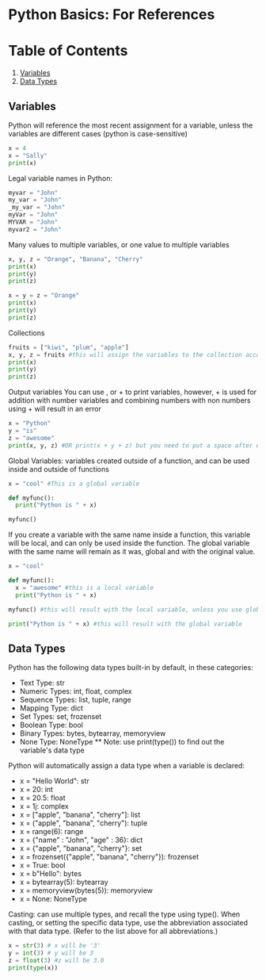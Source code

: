 # Python Basics: For References

# Table of Contents
1. [Variables](https://github.com/Athena-Gerardo/PythonPortfolio/blob/main/README.md#variables)
2. [Data Types](https://github.com/Athena-Gerardo/PythonPortfolio/blob/main/README.md#data-types)

## Variables

Python will reference the most recent assignment for a variable, unless the variables are different cases (python is case-sensitive)
```python
x = 4
x = "Sally"
print(x)
```
Legal variable names in Python:
```python
myvar = "John"
my_var = "John"
_my_var = "John"
myVar = "John"
MYVAR = "John"
myvar2 = "John"
```
Many values to multiple variables, or one value to multiple variables
```python
x, y, z = "Orange", "Banana", "Cherry"
print(x)
print(y)
print(z)

x = y = z = "Orange"
print(x)
print(y)
print(z)
```
Collections
```python
fruits = ["kiwi", "plum", "apple"] 
x, y, z = fruits #this will assign the variables to the collection accordingly
print(x)
print(y)
print(z)
```
Output variables
You can use , or + to print variables, however, + is used for addition with number variables and combining numbers with non numbers using + will result in an error
```python
x = "Python"
y = "is"
z = "awesome"
print(x, y, z) #OR print(x + y + z) but you need to put a space after each word, or else it will print "Pythonisawsome"
```
Global Variables: variables created outside of a function, and can be used inside and outside of functions
```python
x = "cool" #This is a global variable

def myfunc():
  print("Python is " + x)

myfunc()
```
If you create a variable with the same name inside a function, this variable will be local, and can only be used inside the function. The global variable with the same name will remain as it was, global and with the original value.
```python
x = "cool"

def myfunc():
  x = "awesome" #this is a local variable
  print("Python is " + x)

myfunc() #this will result with the local variable, unless you use global in the function, then that will create a global variable within the function and replace any global variables already called to

print("Python is " + x) #this will result with the global variable
```

## Data Types

Python has the following data types built-in by default, in these categories:
* Text Type:	str
* Numeric Types:	int, float, complex
* Sequence Types:	list, tuple, range
* Mapping Type:	dict
* Set Types:	set, frozenset
* Boolean Type:	bool
* Binary Types:	bytes, bytearray, memoryview
* None Type:	NoneType
** Note: use print(type()) to find out the variable's data type

Python will automatically assign a data type when a variable is declared:
* x = "Hello World":	str	
* x = 20:	int	
* x = 20.5:	float	
* x = 1j:	complex	
* x = ["apple", "banana", "cherry"]:	list	
* x = ("apple", "banana", "cherry"):	tuple	
* x = range(6):	range	
* x = {"name" : "John", "age" : 36}:	dict	
* x = {"apple", "banana", "cherry"}:	set	
* x = frozenset({"apple", "banana", "cherry"}):	frozenset	
* x = True:	bool	
* x = b"Hello":	bytes	
* x = bytearray(5):	bytearray	
* x = memoryview(bytes(5)):	memoryview	
* x = None:	NoneType

Casting: can use multiple types, and recall the type using type(). When casting, or setting the specific data type, use the abbreviation associated with that data type. (Refer to the list above for all abbreviations.)
```python
x = str(3) # x will be '3'
y = int(3) # y will be 3
z = float(3) #z will be 3.0
print(type(x))
```
